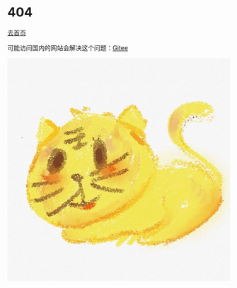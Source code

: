 # 404

[去首页](https://hehu.fun)

可能访问国内的网站会解决这个问题：[Gitee](https://tigerhall.gitee.io/blog)

[![头像图片超链接](../assect/pic/head.jpg?small)](https://tigerhall.gitee.io)
